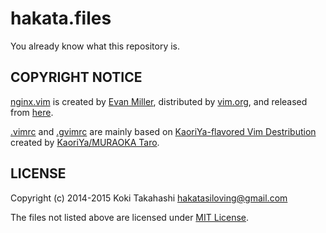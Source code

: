 # hakata.files

You already know what this repository is.

## COPYRIGHT NOTICE

[nginx.vim](.vim/syntax/nginx.vim) is created by [Evan Miller](http://www.vim.org/account/profile.php?user_id=12345), distributed by [vim.org](http://www.vim.org/), and released from [here](http://www.vim.org/scripts/script.php?script_id=1886).

[.vimrc](.vimrc) and [.gvimrc](.gvimrc) are mainly based on [KaoriYa-flavored Vim Destribution](http://www.kaoriya.net/software/vim/) created by [KaoriYa/MURAOKA Taro](http://www.kaoriya.net/).

## LICENSE

Copyright (c) 2014-2015 Koki Takahashi <hakatasiloving@gmail.com>

The files not listed above are licensed under [MIT License](http://opensource.org/licenses/MIT).
